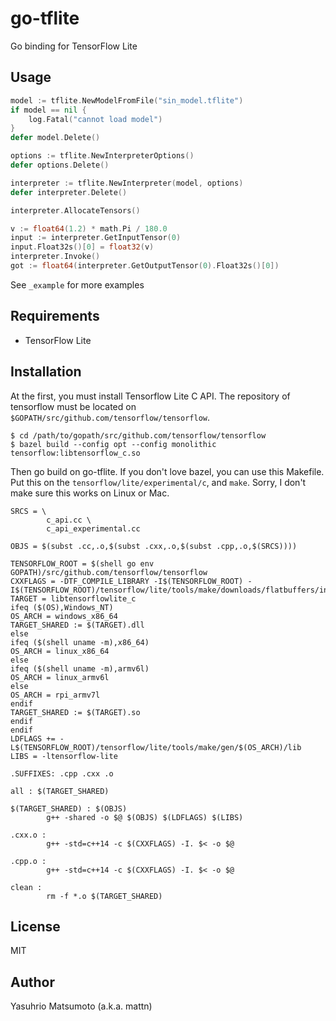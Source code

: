 # go-tflite

Go binding for TensorFlow Lite

## Usage

```go
model := tflite.NewModelFromFile("sin_model.tflite")
if model == nil {
	log.Fatal("cannot load model")
}
defer model.Delete()

options := tflite.NewInterpreterOptions()
defer options.Delete()

interpreter := tflite.NewInterpreter(model, options)
defer interpreter.Delete()

interpreter.AllocateTensors()

v := float64(1.2) * math.Pi / 180.0
input := interpreter.GetInputTensor(0)
input.Float32s()[0] = float32(v)
interpreter.Invoke()
got := float64(interpreter.GetOutputTensor(0).Float32s()[0])
```

See `_example` for more examples

## Requirements

* TensorFlow Lite

## Installation

At the first, you must install Tensorflow Lite C API. The repository of tensorflow must be located on `$GOPATH/src/github.com/tensorflow/tensorflow`.

```
$ cd /path/to/gopath/src/github.com/tensorflow/tensorflow
$ bazel build --config opt --config monolithic tensorflow:libtensorflow_c.so
```

Then go build on go-tflite. If you don't love bazel, you can use this Makefile. Put this on the `tensorflow/lite/experimental/c`, and `make`. Sorry, I don't make sure this works on Linux or Mac.

```make
SRCS = \
        c_api.cc \
        c_api_experimental.cc

OBJS = $(subst .cc,.o,$(subst .cxx,.o,$(subst .cpp,.o,$(SRCS))))

TENSORFLOW_ROOT = $(shell go env GOPATH)/src/github.com/tensorflow/tensorflow
CXXFLAGS = -DTF_COMPILE_LIBRARY -I$(TENSORFLOW_ROOT) -I$(TENSORFLOW_ROOT)/tensorflow/lite/tools/make/downloads/flatbuffers/include
TARGET = libtensorflowlite_c
ifeq ($(OS),Windows_NT)
OS_ARCH = windows_x86_64
TARGET_SHARED := $(TARGET).dll
else
ifeq ($(shell uname -m),x86_64)
OS_ARCH = linux_x86_64
else
ifeq ($(shell uname -m),armv6l)
OS_ARCH = linux_armv6l
else
OS_ARCH = rpi_armv7l
endif
TARGET_SHARED := $(TARGET).so
endif
endif
LDFLAGS += -L$(TENSORFLOW_ROOT)/tensorflow/lite/tools/make/gen/$(OS_ARCH)/lib
LIBS = -ltensorflow-lite

.SUFFIXES: .cpp .cxx .o

all : $(TARGET_SHARED)

$(TARGET_SHARED) : $(OBJS)
        g++ -shared -o $@ $(OBJS) $(LDFLAGS) $(LIBS)

.cxx.o :
        g++ -std=c++14 -c $(CXXFLAGS) -I. $< -o $@

.cpp.o :
        g++ -std=c++14 -c $(CXXFLAGS) -I. $< -o $@

clean :
        rm -f *.o $(TARGET_SHARED)
```

## License

MIT

## Author

Yasuhrio Matsumoto (a.k.a. mattn)
